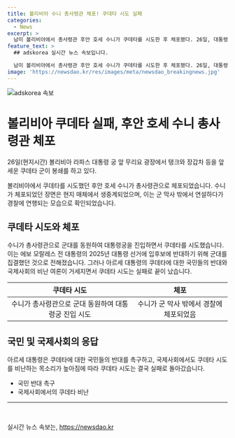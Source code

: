 ```yaml
---
title: 볼리비아 수니 총사령관 체포! 쿠데타 시도 실패
categories:
  - News
excerpt: >
  남미 볼리비아에서 총사령관 후안 호세 수니가 쿠데타를 시도한 후 체포됐다. 26일, 대통령궁을 진입하며 군대를 동원한 수니는 경찰에 연행당했다. 쿠데타 시도는 이전 대통령의 선거 입후보 반대를 위한 것으로 전해졌으나, 국내외 반대 여론과 비난으로 실패에 도달했다. (150자)
feature_text: >
  ## adskorea 실시간 뉴스 속보입니다.

  남미 볼리비아에서 총사령관 후안 호세 수니가 쿠데타를 시도한 후 체포됐다. 26일, 대통령궁을 진입하며 군대를 동원한 수니는 경찰에 연행당했다. 쿠데타 시도는 이전 대통령의 선거 입후보 반대를 위한 것으로 전해졌으나, 국내외 반대 여론과 비난으로 실패에 도달했다. (150자)
image: 'https://newsdao.kr/res/images/meta/newsdao_breakingnews.jpg'
---
```


<p><img src="https://newsdao.kr/res/images/meta/newsdao_breakingnews.jpg" alt="adskorea 속보" /></p>

<h1>볼리비아 쿠데타 실패, 후안 호세 수니 총사령관 체포</h1>

<p data-ke-size="size16">26일(현지시간) 볼리비아 라파스 대통령 궁 앞 무리요 광장에서 탱크와 장갑차 등을 앞세운 쿠데타 군이 봉쇄를 하고 있다.</p>

<p data-ke-size="size16">볼리비아에서 쿠데타를 시도했던 후안 호세 수니가 총사령관으로 체포되었습니다. 수니가 체포되었던 장면은 현지 매체에서 생중계되었으며, 이는 군 막사 밖에서 연설하다가 경찰에 연행되는 모습으로 확인되었습니다.</p>

<h2 data-ke-size="size26">쿠데타 시도와 체포</h2>

<p data-ke-size="size16">수니가 총사령관으로 군대를 동원하여 대통령궁을 진입하면서 쿠데타를 시도했습니다. 이는 에보 모랄레스 전 대통령의 2025년 대통령 선거에 입후보에 반대하기 위해 군대를 집결했던 것으로 전해졌습니다. 그러나 아르세 대통령의 쿠데타에 대한 국민들의 반대와 국제사회의 비난 여론이 거세지면서 쿠데타 시도는 실패로 끝이 났습니다.</p>

<table>
<thead>
<tr>
<th style="text-align: center;">쿠데타 시도</th>
<th style="text-align: center;">체포</th>
</tr>
</thead>
<tbody>
<tr>
<td style="text-align: center;">수니가 총사령관으로 군대 동원하여 대통령궁 진입 시도</td>
<td style="text-align: center;">수니가 군 막사 밖에서 경찰에 체포되었음</td>
</tr>
</tbody>
</table>

<h2 data-ke-size="size26">국민 및 국제사회의 응답</h2>

<p data-ke-size="size16">아르세 대통령은 쿠데타에 대한 국민들의 반대를 촉구하고, 국제사회에서도 쿠데타 시도를 비난하는 목소리가 높아짐에 따라 쿠데타 시도는 결국 실패로 돌아갔습니다.</p>

<ul>
<li>국민 반대 촉구</li>
<li>국제사회에서의 쿠데타 비난</li>
</ul>

<hr>

<p data-ke-size="size16">&nbsp;</p>
실시간 뉴스 속보는, <a href="https://newsdao.kr" rel="dofollow">https://newsdao.kr</a>


